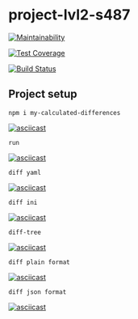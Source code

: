 # project-lvl2-s487

[![Maintainability](https://api.codeclimate.com/v1/badges/a99a88d28ad37a79dbf6/maintainability)](https://codeclimate.com/github/codeclimate/codeclimate/maintainability)

[![Test Coverage](https://api.codeclimate.com/v1/badges/a99a88d28ad37a79dbf6/test_coverage)](https://codeclimate.com/github/codeclimate/codeclimate/test_coverage)

[![Build Status](https://travis-ci.com/bombom70/project-lvl2-s487.svg?branch=master)](https://travis-ci.com/bombom70/project-lvl2-s487)

## Project setup
```
npm i my-calculated-differences
```

[![asciicast](https://asciinema.org/a/OhILJ2PX2O7NbKp6Yf0HizFFi.svg)](https://asciinema.org/a/OhILJ2PX2O7NbKp6Yf0HizFFi)


```
run
```

[![asciicast](https://asciinema.org/a/KEZggSvoMFTPr9Mo2YFiQxmRB.svg)](https://asciinema.org/a/KEZggSvoMFTPr9Mo2YFiQxmRB)


```
diff yaml
```

[![asciicast](https://asciinema.org/a/86BOJLG4NnwlCdVKKLBdCgaoa.svg)](https://asciinema.org/a/86BOJLG4NnwlCdVKKLBdCgaoa)

```
diff ini
```

[![asciicast](https://asciinema.org/a/YGqWzJv86g0ICs5vNCUNqrrO5.svg)](https://asciinema.org/a/YGqWzJv86g0ICs5vNCUNqrrO5)

```
diff-tree
```

[![asciicast](https://asciinema.org/a/fpBWpMoXNF3LhS4CRD1TfMxAi.svg)](https://asciinema.org/a/fpBWpMoXNF3LhS4CRD1TfMxAi)

```
diff plain format
```
[![asciicast](https://asciinema.org/a/fGrHUQfcaGOtar5T3PvyeFyEp.svg)](https://asciinema.org/a/fGrHUQfcaGOtar5T3PvyeFyEp)

```
diff json format
```
[![asciicast](https://asciinema.org/a/MfBcaEfpo5YEFfQBviXyJ406W.svg)](https://asciinema.org/a/MfBcaEfpo5YEFfQBviXyJ406W)
